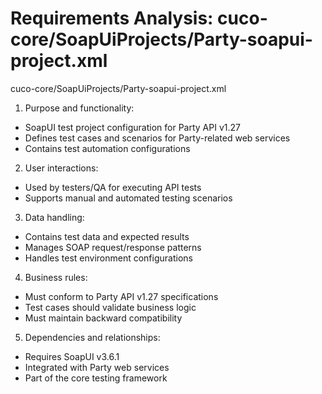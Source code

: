 # Requirements Analysis: cuco-core/SoapUiProjects/Party-soapui-project.xml

cuco-core/SoapUiProjects/Party-soapui-project.xml
1. Purpose and functionality:
- SoapUI test project configuration for Party API v1.27
- Defines test cases and scenarios for Party-related web services
- Contains test automation configurations

2. User interactions:
- Used by testers/QA for executing API tests
- Supports manual and automated testing scenarios

3. Data handling:
- Contains test data and expected results
- Manages SOAP request/response patterns
- Handles test environment configurations

4. Business rules:
- Must conform to Party API v1.27 specifications
- Test cases should validate business logic
- Must maintain backward compatibility

5. Dependencies and relationships:
- Requires SoapUI v3.6.1
- Integrated with Party web services
- Part of the core testing framework